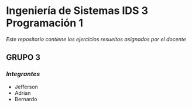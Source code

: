 # Ingeniería de Sistemas IDS 3 Programación 1

*Este repositorio contiene los  ejercicios resueltos asignados por el docente*
## GRUPO 3
### *Integrantes*
- Jefferson
- Adrian
- Bernardo
